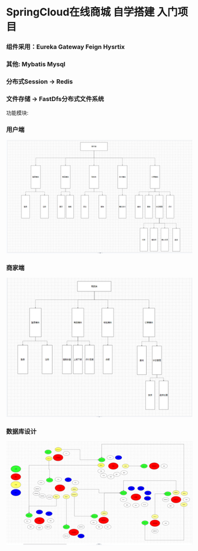 # SpringCloud在线商城 自学搭建 入门项目

### 组件采用：Eureka Gateway Feign Hysrtix

### 其他: Mybatis Mysql

### 分布式Session -> Redis

### 文件存储 -> FastDfs分布式文件系统

功能模块:

### 用户端

![](images/2.png)

### 商家端

![](images/3.png)

### 数据库设计

![](images/4.png)

